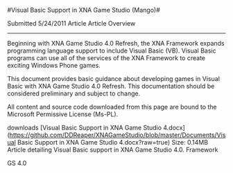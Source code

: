 #Visual Basic Support in XNA Game Studio (Mango)#

Submitted
5/24/2011
Article
Article Overview

---

Beginning with XNA Game Studio 4.0 Refresh, the XNA Framework expands programming language support to include Visual Basic (VB). Visual Basic programs can use all of the services of the XNA Framework to create exciting Windows Phone games.

This document provides basic guidance about developing games in Visual Basic with XNA Game Studio 4.0 Refresh. This documentation should be considered preliminary and subject to change.


All content and source code downloaded from this page are bound to the Microsoft Permissive License (Ms-PL).

downloads
[Visual Basic Support in XNA Game Studio 4.docx](https://github.com/DDReaper/XNAGameStudio/blob/master/Documents/Visual Basic Support in XNA Game Studio 4.docx?raw=true)
Size: 0.14MB
Article detailing Visual Basic support in XNA Game Studio 4.0.
Framework

GS 4.0
